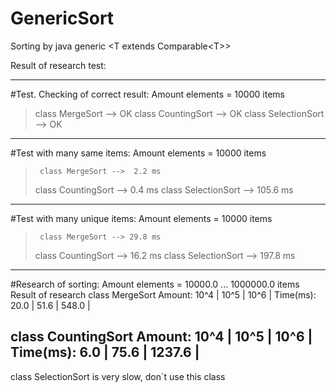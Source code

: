 # GenericSort

Sorting by java generic \<T extends Comparable\<T\>\>

Result of research test:

--------------------------------------------------
#Test. Checking of correct result:
Amount elements = 10000 items
>class MergeSort --> OK
>class CountingSort --> OK
>class SelectionSort --> OK
 
--------------------------------------------------
#Test with many same items:
Amount elements = 10000 items
>      class MergeSort -->  2.2 ms
>   class CountingSort -->  0.4 ms
>  class SelectionSort --> 105.6 ms

--------------------------------------------------
#Test with many unique items:
Amount elements = 10000 items
>      class MergeSort --> 29.8 ms
>   class CountingSort --> 16.2 ms
>  class SelectionSort --> 197.8 ms

--------------------------------------------------
#Research of sorting:
Amount elements = 10000.0 ... 1000000.0 items
Result of research
     class MergeSort
   Amount:   10^4 |   10^5 |   10^6 |
 Time(ms):   20.0 |   51.6 |  548.0 |

  class CountingSort
   Amount:   10^4 |   10^5 |   10^6 |
 Time(ms):    6.0 |   75.6 | 1237.6 |
--------------------------------------------------


class SelectionSort is very slow, don`t use this class
